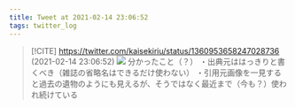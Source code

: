 ```yaml
---
title: Tweet at 2021-02-14 23:06:52
tags: twitter_log
---
```


> [!CITE] https://twitter.com/kaisekiriu/status/1360953658247028736 (2021-02-14 23:06:52)
> ![](https://twitter.com/kaisekiriu/status/1360953658247028736)
> 分かったこと（？）
> ・出典元ははっきりと書くべき（雑誌の省略名はできるだけ使わない）
> ・引用元画像を一見すると過去の遺物のようにも見えるが、そうではなく最近まで（今も？）使われ続けている
